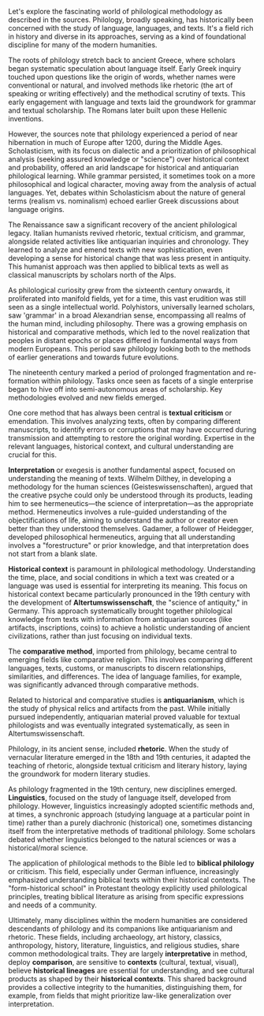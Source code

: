 Let's explore the fascinating world of philological methodology as described in the sources. Philology, broadly speaking, has historically been concerned with the study of language, languages, and texts. It's a field rich in history and diverse in its approaches, serving as a kind of foundational discipline for many of the modern humanities.

The roots of philology stretch back to ancient Greece, where scholars began systematic speculation about language itself. Early Greek inquiry touched upon questions like the origin of words, whether names were conventional or natural, and involved methods like rhetoric (the art of speaking or writing effectively) and the methodical scrutiny of texts. This early engagement with language and texts laid the groundwork for grammar and textual scholarship. The Romans later built upon these Hellenic inventions.

However, the sources note that philology experienced a period of near hibernation in much of Europe after 1200, during the Middle Ages. Scholasticism, with its focus on dialectic and a prioritization of philosophical analysis (seeking assured knowledge or "science") over historical context and probability, offered an arid landscape for historical and antiquarian philological learning. While grammar persisted, it sometimes took on a more philosophical and logical character, moving away from the analysis of actual languages. Yet, debates within Scholasticism about the nature of general terms (realism vs. nominalism) echoed earlier Greek discussions about language origins.

The Renaissance saw a significant recovery of the ancient philological legacy. Italian humanists revived rhetoric, textual criticism, and grammar, alongside related activities like antiquarian inquiries and chronology. They learned to analyze and emend texts with new sophistication, even developing a sense for historical change that was less present in antiquity. This humanist approach was then applied to biblical texts as well as classical manuscripts by scholars north of the Alps.

As philological curiosity grew from the sixteenth century onwards, it proliferated into manifold fields, yet for a time, this vast erudition was still seen as a single intellectual world. Polyhistors, universally learned scholars, saw 'grammar' in a broad Alexandrian sense, encompassing all realms of the human mind, including philosophy. There was a growing emphasis on historical and comparative methods, which led to the novel realization that peoples in distant epochs or places differed in fundamental ways from modern Europeans. This period saw philology looking both to the methods of earlier generations and towards future evolutions.

The nineteenth century marked a period of prolonged fragmentation and re-formation within philology. Tasks once seen as facets of a single enterprise began to hive off into semi-autonomous areas of scholarship. Key methodologies evolved and new fields emerged.

One core method that has always been central is **textual criticism** or emendation. This involves analyzing texts, often by comparing different manuscripts, to identify errors or corruptions that may have occurred during transmission and attempting to restore the original wording. Expertise in the relevant languages, historical context, and cultural understanding are crucial for this.

**Interpretation** or exegesis is another fundamental aspect, focused on understanding the meaning of texts. Wilhelm Dilthey, in developing a methodology for the human sciences (Geisteswissenschaften), argued that the creative psyche could only be understood through its products, leading him to see hermeneutics—the science of interpretation—as the appropriate method. Hermeneutics involves a rule-guided understanding of the objectifications of life, aiming to understand the author or creator even better than they understood themselves. Gadamer, a follower of Heidegger, developed philosophical hermeneutics, arguing that all understanding involves a "forestructure" or prior knowledge, and that interpretation does not start from a blank slate.

**Historical context** is paramount in philological methodology. Understanding the time, place, and social conditions in which a text was created or a language was used is essential for interpreting its meaning. This focus on historical context became particularly pronounced in the 19th century with the development of **Altertumswissenschaft**, the "science of antiquity," in Germany. This approach systematically brought together philological knowledge from texts with information from antiquarian sources (like artifacts, inscriptions, coins) to achieve a holistic understanding of ancient civilizations, rather than just focusing on individual texts.

The **comparative method**, imported from philology, became central to emerging fields like comparative religion. This involves comparing different languages, texts, customs, or manuscripts to discern relationships, similarities, and differences. The idea of language families, for example, was significantly advanced through comparative methods.

Related to historical and comparative studies is **antiquarianism**, which is the study of physical relics and artifacts from the past. While initially pursued independently, antiquarian material proved valuable for textual philologists and was eventually integrated systematically, as seen in Altertumswissenschaft.

Philology, in its ancient sense, included **rhetoric**. When the study of vernacular literature emerged in the 18th and 19th centuries, it adapted the teaching of rhetoric, alongside textual criticism and literary history, laying the groundwork for modern literary studies.

As philology fragmented in the 19th century, new disciplines emerged. **Linguistics**, focused on the study of language itself, developed from philology. However, linguistics increasingly adopted scientific methods and, at times, a synchronic approach (studying language at a particular point in time) rather than a purely diachronic (historical) one, sometimes distancing itself from the interpretative methods of traditional philology. Some scholars debated whether linguistics belonged to the natural sciences or was a historical/moral science.

The application of philological methods to the Bible led to **biblical philology** or criticism. This field, especially under German influence, increasingly emphasized understanding biblical texts within their historical contexts. The "form-historical school" in Protestant theology explicitly used philological principles, treating biblical literature as arising from specific expressions and needs of a community.

Ultimately, many disciplines within the modern humanities are considered descendants of philology and its companions like antiquarianism and rhetoric. These fields, including archaeology, art history, classics, anthropology, history, literature, linguistics, and religious studies, share common methodological traits. They are largely **interpretative** in method, deploy **comparison**, are sensitive to **contexts** (cultural, textual, visual), believe **historical lineages** are essential for understanding, and see cultural products as shaped by their **historical contexts**. This shared background provides a collective integrity to the humanities, distinguishing them, for example, from fields that might prioritize law-like generalization over interpretation.